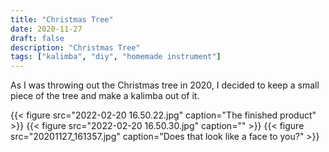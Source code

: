 ```yaml
---
title: "Christmas Tree"
date: 2020-11-27
draft: false
description: "Christmas Tree"
tags: ["kalimba", "diy", "homemade instrument"]
---
```

As I was throwing out the Christmas tree in 2020, I decided to keep a small piece of the tree and make a kalimba out of it.

{{< figure src="2022-02-20 16.50.22.jpg" caption="The finished product" >}}
{{< figure src="2022-02-20 16.50.30.jpg" caption="" >}}
{{< figure src="20201127_161357.jpg" caption="Does that look like a face to you?" >}}
